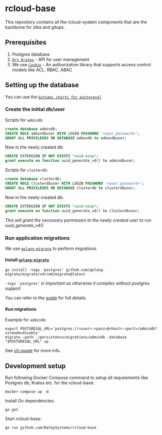 # rcloud-base
This repository contains all the rcloud-system components that are the backbone for ztka and gitops.

## Prerequisites 
1) Postgres database
2) [`Ory Kratos`](https://www.ory.sh/kratos) - API for user management
3) We use [`Casbin`](https://casbin.org) - An authorization library that supports access control models like ACL, RBAC, ABAC

## Setting up the database
You can use the [`bitnami charts for postgresql`](https://github.com/bitnami/charts/tree/master/bitnami/postgresql/#installing-the-chart)

### Create the initial db/user

Scripts for `admindb`:

``` sql
create database admindb;
CREATE ROLE admindbuser WITH LOGIN PASSWORD '<your_password>';
GRANT ALL PRIVILEGES ON DATABASE admindb to admindbuser;
```

Now in the newly created db:

``` sql
CREATE EXTENSION IF NOT EXISTS "uuid-ossp";
grant execute on function uuid_generate_v4() to admindbuser;
```

Scripts for `clusterdb`:

``` sql
create database clusterdb;
CREATE ROLE clusterdbuser WITH LOGIN PASSWORD '<your_password>';
GRANT ALL PRIVILEGES ON DATABASE clusterdb to clusterdbuser;
```

Now in the newly created db:

``` sql
CREATE EXTENSION IF NOT EXISTS "uuid-ossp";
grant execute on function uuid_generate_v4() to clusterdbuser;
```


*This will grant the necessary permission to the newly created user to run uuid_generate_v4()*

### Run application migrations

We use [`golang-migrate`](https://github.com/golang-migrate/migrate) to perform migrations.

#### Install [`golang-migrate`](https://github.com/golang-migrate/migrate)

``` shell
go install -tags 'postgres' github.com/golang-migrate/migrate/v4/cmd/migrate@latest
```

*`-tags 'postgres'` is important as otherwise it compiles without postgres support*

You can refer to the [guide](https://github.com/golang-migrate/migrate/tree/master/cmd/migrate) for full details.

#### Run migrations

Example for `admindb`:

``` shell
export POSTGRESQL_URL='postgres://<user>:<pass>@<host>:<port>/admindb?sslmode=disable'
migrate -path ./persistence/migrations/admindb -database "$POSTGRESQL_URL" up
```

See [cli-usage](https://github.com/golang-migrate/migrate#cli-usage) for more info.

## Development setup

Run following Docker Compose command to setup all requirements like
Postgres db, Kratos etc. for the rcloud-base:
```
docker-compose up -d
```

Install Go dependencies:
```
go get
```

Start rcloud-base:
```
go run github.com/RafaySystems/rcloud-base
```
